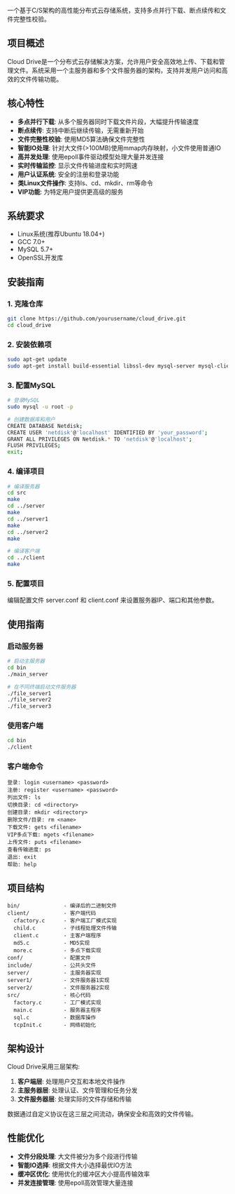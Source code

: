一个基于C/S架构的高性能分布式云存储系统，支持多点并行下载、断点续传和文件完整性校验。

## 项目概述

Cloud Drive是一个分布式云存储解决方案，允许用户安全高效地上传、下载和管理文件。系统采用一个主服务器和多个文件服务器的架构，支持并发用户访问和高效的文件传输功能。

## 核心特性

- **多点并行下载**: 从多个服务器同时下载文件片段，大幅提升传输速度
- **断点续传**: 支持中断后继续传输，无需重新开始
- **文件完整性校验**: 使用MD5算法确保文件完整性
- **智能IO处理**: 针对大文件(>100MB)使用mmap内存映射，小文件使用普通IO
- **高并发处理**: 使用epoll事件驱动模型处理大量并发连接
- **实时传输监控**: 显示文件传输进度和实时网速
- **用户认证系统**: 安全的注册和登录功能
- **类Linux文件操作**: 支持ls、cd、mkdir、rm等命令
- **VIP功能**: 为特定用户提供更高级的服务

## 系统要求

- Linux系统(推荐Ubuntu 18.04+)
- GCC 7.0+
- MySQL 5.7+
- OpenSSL开发库

## 安装指南

### 1. 克隆仓库

```bash
git clone https://github.com/yourusername/cloud_drive.git
cd cloud_drive
```

### 2. 安装依赖项

```bash
sudo apt-get update
sudo apt-get install build-essential libssl-dev mysql-server mysql-client libmysqlclient-dev
```

### 3. 配置MySQL

```bash
# 登录MySQL
sudo mysql -u root -p

# 创建数据库和用户
CREATE DATABASE Netdisk;
CREATE USER 'netdisk'@'localhost' IDENTIFIED BY 'your_password';
GRANT ALL PRIVILEGES ON Netdisk.* TO 'netdisk'@'localhost';
FLUSH PRIVILEGES;
exit;
```

### 4. 编译项目

```bash
# 编译服务器
cd src
make
cd ../server
make
cd ../server1
make
cd ../server2
make

# 编译客户端
cd ../client
make
```

### 5. 配置项目

编辑配置文件 server.conf 和 client.conf 来设置服务器IP、端口和其他参数。

## 使用指南

### 启动服务器

```bash
# 启动主服务器
cd bin
./main_server

# 在不同终端启动文件服务器
./file_server1
./file_server2
./file_server3
```

### 使用客户端

```bash
cd bin
./client
```

### 客户端命令

```
登录: login <username> <password>
注册: register <username> <password>
列出文件: ls
切换目录: cd <directory>
创建目录: mkdir <directory>
删除文件/目录: rm <name>
下载文件: gets <filename>
VIP多点下载: mgets <filename>
上传文件: puts <filename>
查看传输进度: ps
退出: exit
帮助: help
```

## 项目结构

```
bin/              - 编译后的二进制文件
client/           - 客户端代码
  cfactory.c      - 客户端工厂模式实现
  child.c         - 子线程处理文件传输
  client.c        - 主客户端程序
  md5.c           - MD5实现
  more.c          - 多点下载实现
conf/             - 配置文件
include/          - 公共头文件
server/           - 主服务器实现
server1/          - 文件服务器1实现
server2/          - 文件服务器2实现
src/              - 核心代码
  factory.c       - 工厂模式实现
  main.c          - 服务器主程序
  sql.c           - 数据库操作
  tcpInit.c       - 网络初始化
```

## 架构设计

Cloud Drive采用三层架构:

1. **客户端层**: 处理用户交互和本地文件操作
2. **主服务器层**: 处理认证、文件管理和任务分发
3. **文件服务器层**: 处理实际的文件存储和传输

数据通过自定义协议在这三层之间流动，确保安全和高效的文件传输。

## 性能优化

- **文件分段处理**: 大文件被分为多个段进行传输
- **智能IO选择**: 根据文件大小选择最优IO方法
- **缓冲区优化**: 使用优化的缓冲区大小提高传输效率
- **并发连接管理**: 使用epoll高效管理大量连接